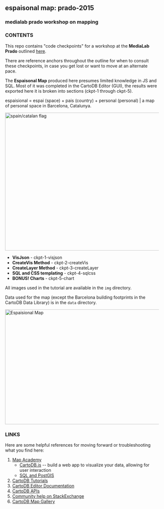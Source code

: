 ## espaisonal map: prado-2015
### medialab prado workshop on mapping

### CONTENTS
This repo contains "code checkpoints" for a workshop at the **MediaLab Prado** outlined [here]().

There are reference anchors throughout the outline for when to consult these checkpoints, in case you get lost or want to move at an alternate pace.

The **Espaisonal Map** produced here presumes limited knowledge in JS and SQL. Most of it was completed in the CartoDB Editor (GUI), the results were exported here it is broken into sections (ckpt-1 through ckpt-5).

espaisional = espai (space) + pais (country) + personal (personal) | a map of personal space in Barcelona, Catalunya.

<img src="https://raw.githubusercontent.com/auremoser/prado-2015/master/img/flag.png" align="center" alt="spain/catalan flag" margin="5px" height="450" width="700">

* **VisJson** - ckpt-1-visjson
* **CreateVis Method** - ckpt-2-createVis
* **CreateLayer Method** - ckpt-3-createLayer
* **SQL and CSS templating** - ckpt-4-sqlcss
* **BONUS! Charts** - ckpt-5-chart

All images used in the tutorial are available in the `img` directory.

Data used for the map (except the Barcelona building footprints in the CartoDB Data Library) is in the `data` directory.

<img src="https://raw.githubusercontent.com/auremoser/prado-2015/master/img/espaisional.jpg" align="center" alt="Espaisional Map" margin="5px" height="375" width="700">

### LINKS
Here are some helpful references for moving forward or troubleshooting what you find here:

1. [Map Academy](http://academy.cartodb.com)
    + [CartoDB.js](http://academy.cartodb.com/courses/03-cartodbjs-ground-up/lesson-3.html) -- build a web app to visualize your data, allowing for user interaction
	+ [SQL and PostGIS](http://academy.cartodb.com/courses/04-sql-postgis.html)
2. [CartoDB Tutorials](http://docs.cartodb.com/tutorials.html)
3. [CartoDB Editor Documentation](http://docs.cartodb.com/cartodb-editor.html)
4. [CartoDB APIs](http://docs.cartodb.com/cartodb-platform.html)
5. [Community help on StackExchange](http://gis.stackexchange.com/questions/tagged/cartodb)
6. [CartoDB Map Gallery](http://cartodb.com/gallery/)